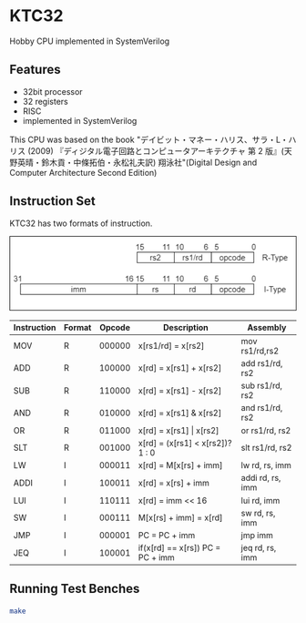 # KTC32

Hobby CPU implemented in SystemVerilog

## Features

- 32bit processor
- 32 registers
- RISC
- implemented in SystemVerilog

This CPU was based on the book "デイビット・マネー・ハリス、サラ・L・ハリス (2009) 『ディジタル電子回路とコンピュータアーキテクチャ 第 2 版』(天野英晴・鈴木貢・中條拓伯・永松礼夫訳) 翔泳社"(Digital Design and Computer Architecture Second Edition)

## Instruction Set

KTC32 has two formats of instruction.

![instruction formats](docs/instruction_formats.drawio.png)

| Instruction | Format | Opcode | Description                      | Assembly         |
| ----------- | ------ | ------ | -------------------------------- | ---------------- |
| MOV         | R      | 000000 | x[rs1/rd] = x[rs2]               | mov rs1/rd,rs2   |
| ADD         | R      | 100000 | x[rd] = x[rs1] + x[rs2]          | add rs1/rd, rs2  |
| SUB         | R      | 110000 | x[rd] = x[rs1] - x[rs2]          | sub rs1/rd, rs2  |
| AND         | R      | 010000 | x[rd] = x[rs1] & x[rs2]          | and rs1/rd, rs2  |
| OR          | R      | 011000 | x[rd] = x[rs1] \| x[rs2]         | or rs1/rd, rs2   |
| SLT         | R      | 001000 | x[rd] = (x[rs1] < x[rs2])? 1 : 0 | slt rs1/rd, rs2  |
| LW          | I      | 000011 | x[rd] = M[x[rs] + imm]           | lw rd, rs, imm   |
| ADDI        | I      | 100011 | x[rd] = x[rs] + imm              | addi rd, rs, imm |
| LUI         | I      | 110111 | x[rd] = imm << 16                | lui rd, imm      |
| SW          | I      | 000111 | M[x[rs] + imm] = x[rd]           | sw rd, rs, imm   |
| JMP         | I      | 000001 | PC = PC + imm                    | jmp imm          |
| JEQ         | I      | 100001 | if(x[rd] == x[rs]) PC = PC + imm | jeq rd, rs, imm  |

## Running Test Benches

```bash
make
```
